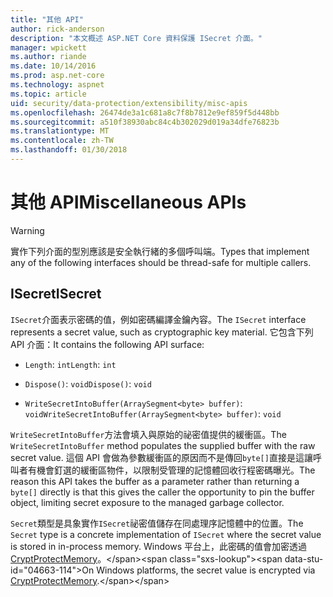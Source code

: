 ```yaml
---
title: "其他 API"
author: rick-anderson
description: "本文概述 ASP.NET Core 資料保護 ISecret 介面。"
manager: wpickett
ms.author: riande
ms.date: 10/14/2016
ms.prod: asp.net-core
ms.technology: aspnet
ms.topic: article
uid: security/data-protection/extensibility/misc-apis
ms.openlocfilehash: 26474de3a1c681a8c7f8b7812e9ef859f5d448bb
ms.sourcegitcommit: a510f38930abc84c4b302029d019a34dfe76823b
ms.translationtype: MT
ms.contentlocale: zh-TW
ms.lasthandoff: 01/30/2018
---
```

# <a name="miscellaneous-apis"></a><span data-ttu-id="04663-103">其他 API</span><span class="sxs-lookup"><span data-stu-id="04663-103">Miscellaneous APIs</span></span>

<a name="data-protection-extensibility-mics-apis"></a>

>[!WARNING]
> <span data-ttu-id="04663-104">實作下列介面的型別應該是安全執行緒的多個呼叫端。</span><span class="sxs-lookup"><span data-stu-id="04663-104">Types that implement any of the following interfaces should be thread-safe for multiple callers.</span></span>

## <a name="isecret"></a><span data-ttu-id="04663-105">ISecret</span><span class="sxs-lookup"><span data-stu-id="04663-105">ISecret</span></span>

<span data-ttu-id="04663-106">`ISecret`介面表示密碼的值，例如密碼編譯金鑰內容。</span><span class="sxs-lookup"><span data-stu-id="04663-106">The `ISecret` interface represents a secret value, such as cryptographic key material.</span></span> <span data-ttu-id="04663-107">它包含下列 API 介面：</span><span class="sxs-lookup"><span data-stu-id="04663-107">It contains the following API surface:</span></span>

* <span data-ttu-id="04663-108">`Length`: `int`</span><span class="sxs-lookup"><span data-stu-id="04663-108">`Length`: `int`</span></span>

* <span data-ttu-id="04663-109">`Dispose()`: `void`</span><span class="sxs-lookup"><span data-stu-id="04663-109">`Dispose()`: `void`</span></span>

* <span data-ttu-id="04663-110">`WriteSecretIntoBuffer(ArraySegment<byte> buffer)`: `void`</span><span class="sxs-lookup"><span data-stu-id="04663-110">`WriteSecretIntoBuffer(ArraySegment<byte> buffer)`: `void`</span></span>

<span data-ttu-id="04663-111">`WriteSecretIntoBuffer`方法會填入與原始的祕密值提供的緩衝區。</span><span class="sxs-lookup"><span data-stu-id="04663-111">The `WriteSecretIntoBuffer` method populates the supplied buffer with the raw secret value.</span></span> <span data-ttu-id="04663-112">這個 API 會做為參數緩衝區的原因而不是傳回`byte[]`直接是這讓呼叫者有機會釘選的緩衝區物件，以限制受管理的記憶體回收行程密碼曝光。</span><span class="sxs-lookup"><span data-stu-id="04663-112">The reason this API takes the buffer as a parameter rather than returning a `byte[]` directly is that this gives the caller the opportunity to pin the buffer object, limiting secret exposure to the managed garbage collector.</span></span>

<span data-ttu-id="04663-113">`Secret`類型是具象實作`ISecret`祕密值儲存在同處理序記憶體中的位置。</span><span class="sxs-lookup"><span data-stu-id="04663-113">The `Secret` type is a concrete implementation of `ISecret` where the secret value is stored in in-process memory.</span></span> <span data-ttu-id="04663-114">Windows 平台上，此密碼的值會加密透過[CryptProtectMemory](https://msdn.microsoft.com/library/windows/desktop/aa380262(v=vs.85).aspx)。</span><span class="sxs-lookup"><span data-stu-id="04663-114">On Windows platforms, the secret value is encrypted via [CryptProtectMemory](https://msdn.microsoft.com/library/windows/desktop/aa380262(v=vs.85).aspx).</span></span>
